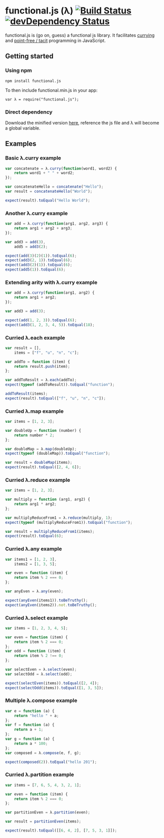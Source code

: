 # functional.js (λ) [![Build Status](https://travis-ci.org/leecrossley/functional-js.png?branch=master)](https://travis-ci.org/leecrossley/functional-js) [![devDependency Status](https://david-dm.org/leecrossley/functional-js/dev-status.png)](https://david-dm.org/leecrossley/functional-js#info=devDependencies)

functional.js is (go on, guess) a functional js library. It facilitates [currying](http://en.wikipedia.org/wiki/Currying) and [point-free / tacit](http://en.wikipedia.org/wiki/Tacit_programming) programming in JavaScript.


## Getting started

### Using npm

```
npm install functional.js
```

To then include functional.min.js in your app:

```
var λ = require("functional.js");
```

### Direct dependency

Download the minified version [here](http://bit.ly/funcmin), reference the js file and λ will become a global variable.

## Examples

### Basic λ.curry example

```javascript
var concatenate = λ.curry(function(word1, word2) {
    return word1 + " " + word2;
});

var concatenateHello = concatenate("Hello");
var result = concatenateHello("World");

expect(result).toEqual("Hello World");
```

### Another λ.curry example

```javascript
var add = λ.curry(function(arg1, arg2, arg3) {
    return arg1 + arg2 + arg3;
}); 

var add3 = add(3),
    add5 = add3(2);

expect(add(3)(2)(1)).toEqual(6);
expect(add3(2, 1)).toEqual(6);
expect(add3(2)(1)).toEqual(6);
expect(add5(1)).toEqual(6);
```

### Extending arity with λ.curry example

```javascript
var add = λ.curry(function(arg1, arg2) {
    return arg1 + arg2;
});

var add3 = add(3);

expect(add(1, 2, 3)).toEqual(6);
expect(add3(1, 2, 3, 4, 5)).toEqual(18);
```

### Curried λ.each example

```javascript
var result = [],
    items = ["f", "u", "n", "c"];

var addTo = function (item) {
    return result.push(item);
};

var addToResult = λ.each(addTo);
expect(typeof (addToResult)).toEqual("function");

addToResult(items);
expect(result).toEqual(["f", "u", "n", "c"]);
```

### Curried λ.map example

```javascript
var items = [1, 2, 3];

var doubleUp = function (number) {
    return number * 2;
};

var doubleMap = λ.map(doubleUp);
expect(typeof (doubleMap)).toEqual("function");

var result = doubleMap(items);
expect(result).toEqual([2, 4, 6]);
```

### Curried λ.reduce example

```javascript
var items = [1, 2, 3];

var multiply = function (arg1, arg2) {
    return arg1 * arg2;
};

var multiplyReduceFrom1 = λ.reduce(multiply, 1);
expect(typeof (multiplyReduceFrom1)).toEqual("function");

var result = multiplyReduceFrom1(items);
expect(result).toEqual(6);
```

### Curried λ.any example

```javascript
var items1 = [1, 2, 3],
    items2 = [1, 3, 5];

var even = function (item) {
    return item % 2 === 0;
};

var anyEven = λ.any(even);

expect(anyEven(items1)).toBeTruthy();
expect(anyEven(items2)).not.toBeTruthy();
```

### Curried λ.select example

```javascript
var items = [1, 2, 3, 4, 5];

var even = function (item) {
    return item % 2 === 0;
};
var odd = function (item) {
    return item % 2 !== 0;
};

var selectEven = λ.select(even);
var selectOdd = λ.select(odd);

expect(selectEven(items)).toEqual([2, 4]);
expect(selectOdd(items)).toEqual([1, 3, 5]);
```

### Multiple λ.compose example

```javascript
var e = function (a) {
    return "hello " + a;
};
var f = function (a) {
    return a + 1;
};
var g = function (a) {
    return a * 100;
};
var composed = λ.compose(e, f, g);

expect(composed(2)).toEqual("hello 201");
```

### Curried λ.partition example

```javascript
var items = [7, 6, 5, 4, 3, 2, 1];

var even = function (item) {
    return item % 2 === 0;
};

var partitionEven = λ.partition(even);

var result = partitionEven(items);

expect(result).toEqual([[6, 4, 2], [7, 5, 3, 1]]);
```